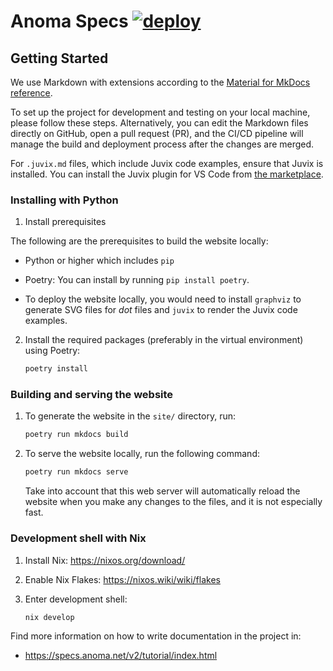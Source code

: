 # Anoma Specs [![deploy](https://github.com/anoma/nspec/actions/workflows/deploy.yml/badge.svg)](https://github.com/anoma/nspec/actions/workflows/deploy.yml)
<!-- --8<-- [start:all]-- -->

## Getting Started


We use Markdown with extensions according to the [Material for MkDocs reference](https://squidfunk.github.io/mkdocs-material/reference/).

To set up the project for development and testing on your local machine, please follow these steps.
Alternatively, you can edit the Markdown files directly on GitHub, open a pull request (PR), and
the CI/CD pipeline will manage the build and deployment process after the changes are merged.

For `.juvix.md` files, which include Juvix code examples, ensure that Juvix is
installed. You can install the Juvix plugin for VS Code
from [the
marketplace](https://marketplace.visualstudio.com/items?itemName=heliax.juvix-mode).

### Installing with Python

1. Install prerequisites

  The following are the prerequisites to build the website locally:

  - Python or higher which includes `pip`

  - Poetry: You can install by running `pip install poetry`.

  - To deploy the website locally, you would need to install `graphviz` to
    generate SVG files for *dot* files and `juvix` to render the Juvix code
    examples.

2. Install the required packages (preferably in the virtual environment) using Poetry:

    ```bash
    poetry install
    ```

### Building and serving the website

1. To generate the website in the `site/` directory, run:

    ```bash
    poetry run mkdocs build
    ```

2. To serve the website locally, run the following command:

    ```bash
    poetry run mkdocs serve
    ```

    Take into account that this web server will automatically reload the website
    when you make any changes to the files, and it is not especially fast.


### Development shell with Nix

1. Install Nix: https://nixos.org/download/

2. Enable Nix Flakes: https://nixos.wiki/wiki/flakes

3. Enter development shell:

    ```bash
    nix develop
    ```

<!-- --8<-- [end:all]-- -->

Find more information on how to write documentation in the project in:

- https://specs.anoma.net/v2/tutorial/index.html
